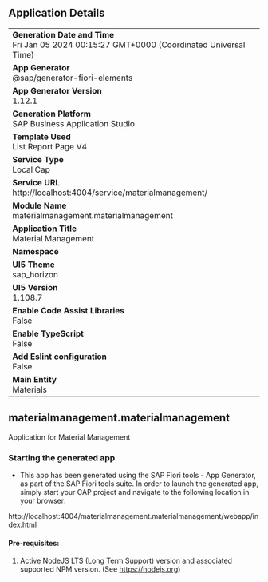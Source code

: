 ## Application Details
|               |
| ------------- |
|**Generation Date and Time**<br>Fri Jan 05 2024 00:15:27 GMT+0000 (Coordinated Universal Time)|
|**App Generator**<br>@sap/generator-fiori-elements|
|**App Generator Version**<br>1.12.1|
|**Generation Platform**<br>SAP Business Application Studio|
|**Template Used**<br>List Report Page V4|
|**Service Type**<br>Local Cap|
|**Service URL**<br>http://localhost:4004/service/materialmanagement/
|**Module Name**<br>materialmanagement.materialmanagement|
|**Application Title**<br>Material Management|
|**Namespace**<br>|
|**UI5 Theme**<br>sap_horizon|
|**UI5 Version**<br>1.108.7|
|**Enable Code Assist Libraries**<br>False|
|**Enable TypeScript**<br>False|
|**Add Eslint configuration**<br>False|
|**Main Entity**<br>Materials|

## materialmanagement.materialmanagement

Application for Material Management

### Starting the generated app

-   This app has been generated using the SAP Fiori tools - App Generator, as part of the SAP Fiori tools suite.  In order to launch the generated app, simply start your CAP project and navigate to the following location in your browser:

http://localhost:4004/materialmanagement.materialmanagement/webapp/index.html

#### Pre-requisites:

1. Active NodeJS LTS (Long Term Support) version and associated supported NPM version.  (See https://nodejs.org)


